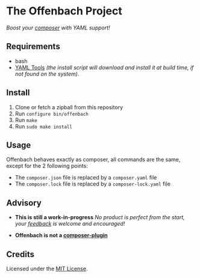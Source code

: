 # The Offenbach Project

_Boost your [composer](https://getcomposer.org/) with YAML support!_

## Requirements
- bash
- [YAML Tools](https://github.com/yannoff/yamltools) _(the install script will download and install it at build time, if not found on the system)_.

## Install

1. Clone or fetch a zipball from this repository
2. Run `configure bin/offenbach`
3. Run `make`
4. Run `sudo make install`

## Usage

Offenbach behaves exactly as composer, all commands are the same, except for the 2 following points:
- The `composer.json` file is replaced by a `composer.yaml` file
- The `composer.lock` file is replaced by a `composer-lock.yaml` file

## Advisory
- **This is still a work-in-progress**
_No product is perfect from the start, your [feedback](issues) is welcome and encouraged!_

- **Offenbach is not a [composer-plugin](https://getcomposer.org/doc/articles/plugins.md)**

## Credits

Licensed under the [MIT License](LICENSE).
